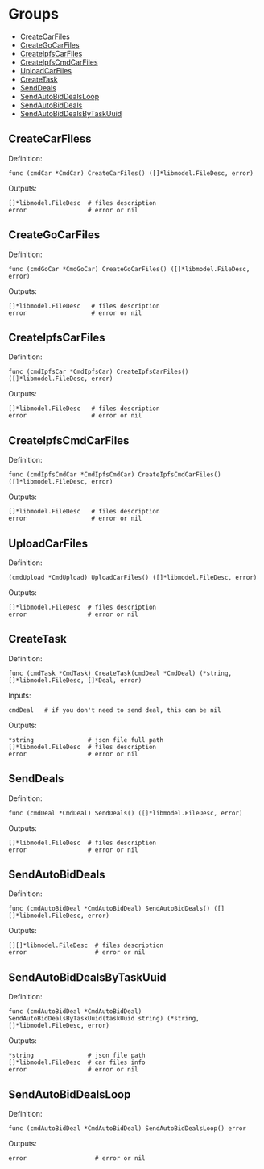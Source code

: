 # Groups

* [CreateCarFiles](#CreateCarFiles)
* [CreateGoCarFiles](#CreateGoCarFiles)
* [CreateIpfsCarFiles](#CreateIpfsCarFiles)
* [CreateIpfsCmdCarFiles](#CreateIpfsCmdCarFiles)
* [UploadCarFiles](#UploadCarFiles)
* [CreateTask](#CreateTask)
* [SendDeals](#SendDeals)
* [SendAutoBidDealsLoop](#SendAutoBidDealsLoop)
* [SendAutoBidDeals](#SendAutoBidDeals)
* [SendAutoBidDealsByTaskUuid](#SendAutoBidDealsByTaskUuid)

## CreateCarFiless

Definition:

```shell
func (cmdCar *CmdCar) CreateCarFiles() ([]*libmodel.FileDesc, error)
```

Outputs:

```shell
[]*libmodel.FileDesc  # files description
error                 # error or nil
```

## CreateGoCarFiles

Definition:

```shell
func (cmdGoCar *CmdGoCar) CreateGoCarFiles() ([]*libmodel.FileDesc, error)
```

Outputs:

```shell
[]*libmodel.FileDesc   # files description
error                  # error or nil
```

## CreateIpfsCarFiles

Definition:

```shell
func (cmdIpfsCar *CmdIpfsCar) CreateIpfsCarFiles() ([]*libmodel.FileDesc, error)
```

Outputs:

```shell
[]*libmodel.FileDesc   # files description
error                  # error or nil
```

## CreateIpfsCmdCarFiles

Definition:

```shell
func (cmdIpfsCmdCar *CmdIpfsCmdCar) CreateIpfsCmdCarFiles() ([]*libmodel.FileDesc, error)
```

Outputs:

```shell
[]*libmodel.FileDesc   # files description
error                  # error or nil
```

## UploadCarFiles

Definition:

```shell
(cmdUpload *CmdUpload) UploadCarFiles() ([]*libmodel.FileDesc, error)
```

Outputs:

```shell
[]*libmodel.FileDesc  # files description
error                 # error or nil
```

## CreateTask

Definition:

```shell
func (cmdTask *CmdTask) CreateTask(cmdDeal *CmdDeal) (*string, []*libmodel.FileDesc, []*Deal, error)
```

Inputs:

```shell
cmdDeal   # if you don't need to send deal, this can be nil
```

Outputs:

```shell
*string               # json file full path
[]*libmodel.FileDesc  # files description
error                 # error or nil
```

## SendDeals

Definition:

```shell
func (cmdDeal *CmdDeal) SendDeals() ([]*libmodel.FileDesc, error)
```

Outputs:

```shell
[]*libmodel.FileDesc  # files description
error                 # error or nil
```

## SendAutoBidDeals

Definition:

```shell
func (cmdAutoBidDeal *CmdAutoBidDeal) SendAutoBidDeals() ([][]*libmodel.FileDesc, error)
```

Outputs:

```shell
[][]*libmodel.FileDesc  # files description
error                   # error or nil
```

## SendAutoBidDealsByTaskUuid

Definition:

```shell
func (cmdAutoBidDeal *CmdAutoBidDeal) SendAutoBidDealsByTaskUuid(taskUuid string) (*string, []*libmodel.FileDesc, error)
```

Outputs:

```shell
*string               # json file path
[]*libmodel.FileDesc  # car files info
error                 # error or nil
```

## SendAutoBidDealsLoop

Definition:

```shell
func (cmdAutoBidDeal *CmdAutoBidDeal) SendAutoBidDealsLoop() error
```

Outputs:

```shell
error                   # error or nil
```
